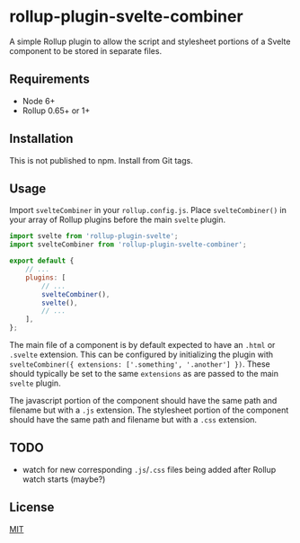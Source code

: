 # rollup-plugin-svelte-combiner

A simple Rollup plugin to allow the script and stylesheet portions of a Svelte component to be stored in separate files.

## Requirements

- Node 6+
- Rollup 0.65+ or 1+

## Installation

This is not published to npm. Install from Git tags.

## Usage

Import `svelteCombiner` in your `rollup.config.js`. Place `svelteCombiner()` in your array of Rollup plugins before the main `svelte` plugin.

```javascript
import svelte from 'rollup-plugin-svelte';
import svelteCombiner from 'rollup-plugin-svelte-combiner';

export default {
	// ...
	plugins: [
		// ...
		svelteCombiner(),
		svelte(),
		// ...
	],
};
```

The main file of a component is by default expected to have an `.html` or `.svelte` extension. This can be configured by initializing the plugin with `svelteCombiner({ extensions: ['.something', '.another'] })`. These should typically be set to the same `extensions` as are passed to the main `svelte` plugin.

The javascript portion of the component should have the same path and filename but with a `.js` extension. The stylesheet portion of the component should have the same path and filename but with a `.css` extension.

## TODO

- watch for new corresponding `.js`/`.css` files being added after Rollup watch starts (maybe?)

## License

[MIT](LICENSE)
